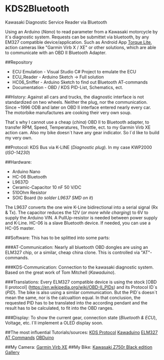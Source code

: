 # KDS2Bluetooth
Kawasaki Diagnostic Service Reader via Bluetooth

Using an Arduino (*Nano*) to read parameter from a Kawasaki motorcycle by it´s diagnostic system.
Requests can be submittet via bluetooth, by any EM327 compatible device/application. Such as Android App [Torque Lite](https://play.google.com/store/apps/details?id=org.prowl.torque&hl=de),
action cameras like "Garmin Virb X / XE" or other solutions, which are able to communicate with an OBD II Bluetooth Adapter.

##Repository
* ECU Emulation - Visual Studio C# Project to emulate the ECU
* ECU_Reader    - Arduino Sketch -> Full solution
* HC06_Sniffer  - Arduino Sketch to find out Bluetooth AT-commands
* Documentation - OBD / KDS PID-List, Schematics, ect.

##History:
Against all cars and trucks, the diagnostic interface is not standardized on two wheels.
Neither the plug, nor the communication.
Since ~1996 ODB and later on OBD II interface entered nearly every car. The motorbike manufactures are cooking their very own soup.

That´s why I cannot use a cheap (*china*) OBD II to Bluetooth adapter, to transfer RPM, Speed, Temperatures, Throttle, ect.
to my Garmin Virb XE action cam.
Also my bike doesn´t have any gear indicator. So I´d like to build my very own.

##Protocol:
KDS Bus via K-LINE (*Diagnostic plug*).
In my case KWP2000 (*ISO-14230*)

##Hardware:
* Arduino Nano
* HC-06 Bluetooth
* L9637D
* Ceramic-Capacitor 10 nF 50 V/DC
* 510Ohm Resistor
* SOIC Board (*to solder L9637 SMD on it*)

The L9637 converts the one wire K-Line bidirectional into a serial signal (Rx & Tx).
The capacitor reduces the 12V (*or more while charging*) to 6V to supply the Arduino VIN. A PullUp-resistor is needed between
power supply and K-Line.
HC-06 is a slave Bluetooth device. If needed, you can use a HC-05 master.

##Software:
This has to be splitted into some parts:

###AT-Communication:
Nearly all bluetooth OBD dongles are using an ELM327 chip, or a similar, cheap china clone.
This is controlled via "AT"-commands.

###KDS-Communication:
Connection to the kawasaki diagnostic system.
Based on the great work of Tom Mitchell (*Kawaduino*).

###Translations:
Every ELM327 compatible device is using the stock [OBD II protocol] (https://en.wikipedia.org/wiki/OBD-II_PIDs) and its Protocol ID´s (*PID*).
The bike is also using a similar communication. But the PID´s doesn´t mean the same, nor is the calcualtion equal.
In that conclusion, the requested PID has to be translated into the according pendant and the result has to be calculated,
to fit into the OBD ranges.

###Display:
To show the current gear, connection state (*Bluetooth & ECU*), Voltage, etc. I´ll implement a OLED display soon.

##The most influential Tutorials/sources:
[KDS Protocol](http://ecuhacking.activeboard.com/t56234221/kds-protocol/?page=1&sort=oldestFirst)
[Kawaduino](https://bitbucket.org/tomnz/kawaduino/overview)
[ELM327 AT Commands](http://www.elmelectronics.com/ELM327/AT_Commands.pdf)
[OBDuino](https://en.wikipedia.org/wiki/OBDuino)

##My Camera:
[Garmin Virb XE](http://virb.garmin.com/en-US/virb-xe)
##My Bike:
[Kawasaki Z750r Black edition](http://www.kawasaki.de/de/products/sportler/2012/z750r_black_edition/overview?Uid=05D9WlhZXFhaWVhZXFpdWl1aUV5ZWF9eRgwNRSwt)
[Gallery](http://www.z1000-forum.de/garage/vehicle/6689-kawasaki-z750r-black-edition/?tab=images)
